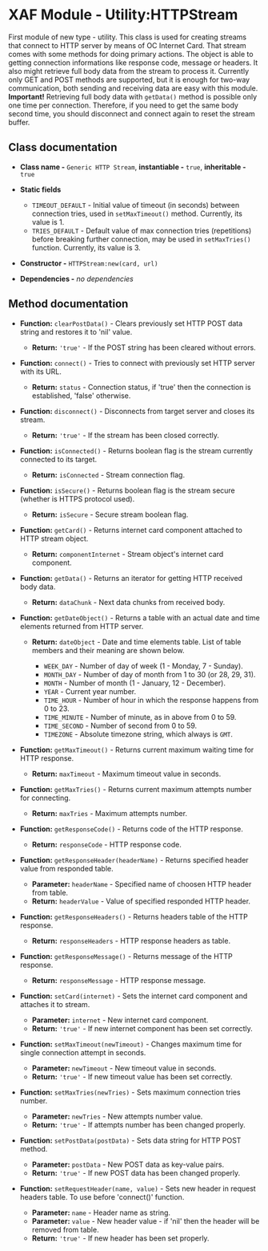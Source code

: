 # XAF Module - Utility:HTTPStream

First module of new type - utility. This class is used for creating streams that connect to HTTP server by means of OC Internet Card. That stream comes with some methods for doing primary actions. The object is able to getting connection informations like response code, message or headers. It also might retrieve full body data from the stream to process it. Currently only GET and POST methods are supported, but it is enough for two-way communication, both sending and receiving data are easy with this module. **Important!** Retrieving full body data with `getData()` method is possible only one time per connection. Therefore, if you need to get the same body second time, you should disconnect and connect again to reset the stream buffer.

## Class documentation

* **Class name -** `Generic HTTP Stream`, **instantiable -** `true`, **inheritable -** `true`
* **Static fields**

  * `TIMEOUT_DEFAULT` - Initial value of timeout (in seconds) between connection tries, used in `setMaxTimeout()` method. Currently, its value is 1.
  * `TRIES_DEFAULT` - Default value of max connection tries (repetitions) before breaking further connection, may be used in `setMaxTries()` function. Currently, its value is 3.

* **Constructor -** `HTTPStream:new(card, url)`
* **Dependencies -** *no dependencies*

## Method documentation

* **Function:** `clearPostData()` - Clears previously set HTTP POST data string and restores it to 'nil' value.

  * **Return:** `'true'` - If the POST string has been cleared without errors.

* **Function:** `connect()` - Tries to connect with previously set HTTP server with its URL.

  * **Return:** `status` - Connection status, if 'true' then the connection is established, 'false' otherwise.

* **Function:** `disconnect()` - Disconnects from target server and closes its stream.

  * **Return:** `'true'` - If the stream has been closed correctly.

* **Function:** `isConnected()` - Returns boolean flag is the stream currently connected to its target.

  * **Return:** `isConnected` - Stream connection flag.

* **Function:** `isSecure()` - Returns boolean flag is the stream secure (whether is HTTPS protocol used).

  * **Return:** `isSecure` - Secure stream boolean flag.

* **Function:** `getCard()` - Returns internet card component attached to HTTP stream object.

  * **Return:** `componentInternet` - Stream object's internet card component.

* **Function:** `getData()` - Returns an iterator for getting HTTP received body data.

  * **Return:** `dataChunk` - Next data chunks from received body.

* **Function:** `getDateObject()` - Returns a table with an actual date and time elements returned from HTTP server.

  * **Return:** `dateObject` - Date and time elements table. List of table members and their meaning are shown below.

    * `WEEK_DAY` - Number of day of week (1 - Monday, 7 - Sunday).
    * `MONTH_DAY` - Number of day of month from 1 to 30 (or 28, 29, 31).
    * `MONTH` - Number of month (1 - January, 12 - December).
    * `YEAR` - Current year number.
    * `TIME_HOUR` - Number of hour in which the response happens from 0 to 23.
    * `TIME_MINUTE` - Number of minute, as in above from 0 to 59.
    * `TIME_SECOND` - Number of second from 0 to 59.
    * `TIMEZONE` - Absolute timezone string, which always is `GMT`.

* **Function:** `getMaxTimeout()` - Returns current maximum waiting time for HTTP response.

  * **Return:** `maxTimeout` - Maximum timeout value in seconds.

* **Function:** `getMaxTries()` - Returns current maximum attempts number for connecting.

  * **Return:** `maxTries` - Maximum attempts number.

* **Function:** `getResponseCode()` - Returns code of the HTTP response.

  * **Return:** `responseCode` - HTTP response code.

* **Function:** `getResponseHeader(headerName)` - Returns specified header value from responded table.

  * **Parameter:** `headerName` - Specified name of choosen HTTP header from table.
  * **Return:** `headerValue` - Value of specified responded HTTP header.

* **Function:** `getResponseHeaders()` - Returns headers table of the HTTP response.

  * **Return:** `responseHeaders` - HTTP response headers as table.

* **Function:** `getResponseMessage()` - Returns message of the HTTP response.

  * **Return:** `responseMessage` - HTTP response message.

* **Function:** `setCard(internet)` - Sets the internet card component and attaches it to stream.

  * **Parameter:** `internet` - New internet card component.
  * **Return:** `'true'` - If new internet component has been set correctly.

* **Function:** `setMaxTimeout(newTimeout)` - Changes maximum time for single connection attempt in seconds.

  * **Parameter:** `newTimeout` - New timeout value in seconds.
  * **Return:** `'true'` - If new timeout value has been set correctly.

* **Function:** `setMaxTries(newTries)` - Sets maximum connection tries number.

  * **Parameter:** `newTries` - New attempts number value.
  * **Return:** `'true'` - If attempts number has been changed properly.

* **Function:** `setPostData(postData)` - Sets data string for HTTP POST method.

  * **Parameter:** `postData` - New POST data as key-value pairs.
  * **Return:** `'true'` - If new POST data has been changed properly.

* **Function:** `setRequestHeader(name, value)` - Sets new header in request headers table. To use before 'connect()' function.

  * **Parameter:** `name` - Header name as string.
  * **Parameter:** `value` - New header value - if 'nil' then the header will be removed from table.
  * **Return:** `'true'` - If new header has been set properly.
